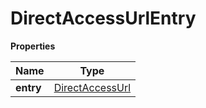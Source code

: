 # DirectAccessUrlEntry

**Properties**

| Name      | Type                                  |
|-----------|---------------------------------------|
| **entry** | [DirectAccessUrl](DirectAccessUrl.md) |


